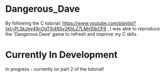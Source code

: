 # Dangerous_Dave
By following the C tutorial: https://www.youtube.com/playlist?list=PLSkJey49cOgTSj465v2KbLZ7LMn10bCF9 , I was able to reproduce the 'Dangerous Dave' game to refresh and improve my C sklls. 

# Currently In Development
In progress - currently on part 2 of the tutorial!
